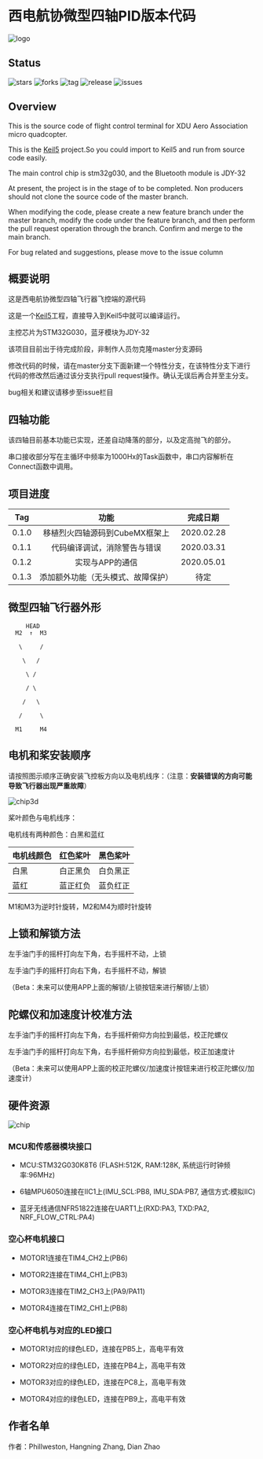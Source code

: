 # 西电航协微型四轴PID版本代码

![logo](https://github.com/uav-operation-system/Drone_Master_PID/raw/master/logo.jpg)

## Status

![stars](https://img.shields.io/github/stars/uav-operation-system/Drone_Master_PID.svg) ![forks](https://img.shields.io/github/forks/uav-operation-system/Drone_Master_PID.svg) ![tag](https://img.shields.io/github/tag/uav-operation-system/Drone_Master_PID.svg) ![release](https://img.shields.io/github/release/uav-operation-system/Drone_Master_PID.svg) ![issues](https://img.shields.io/github/issues/uav-operation-system/Drone_Master_PID.svg)

## Overview

This is the source code of flight control terminal for XDU Aero Association micro quadcopter.

This is the [Keil5](http://www.keil.com/) project.So you could import to Keil5 and run from source code easily.

The main control chip is stm32g030, and the Bluetooth module is JDY-32

At present, the project is in the stage of to be completed. Non producers should not clone the source code of the master branch.

When modifying the code, please create a new feature branch under the master branch, modify the code under the feature branch, and then perform the pull request operation through the branch. Confirm and merge to the main branch.

For bug related and suggestions, please move to the issue column

## 概要说明

这是西电航协微型四轴飞行器飞控端的源代码

这是一个[Keil5](http://www.keil.com/)工程，直接导入到Keil5中就可以编译运行。

主控芯片为STM32G030，蓝牙模块为JDY-32

该项目目前出于待完成阶段，非制作人员勿克隆master分支源码

修改代码的时候，请在master分支下面新建一个特性分支，在该特性分支下进行代码的修改然后通过该分支执行pull request操作。确认无误后再合并至主分支。

bug相关和建议请移步至issue栏目

## 四轴功能

该四轴目前基本功能已实现，还差自动降落的部分，以及定高抛飞的部分。

串口接收部分写在主循环中频率为1000Hx的Task函数中，串口内容解析在Connect函数中调用。

## 项目进度

|Tag|功能|完成日期|
|:-:|:-:|:-:|
|0.1.0|移植烈火四轴源码到CubeMX框架上|2020.02.28|
|0.1.1|代码编译调试，消除警告与错误|2020.03.31|
|0.1.2|实现与APP的通信|2020.05.01|
|0.1.3|添加额外功能（无头模式、故障保护）|待定|

## 微型四轴飞行器外形

         HEAD
	  M2  ↑  M3

	   \     /

	    \   /

	     \ /

	     / \

	    /   \

	   /     \

	  M1     M4
	
## 电机和桨安装顺序

请按照图示顺序正确安装飞控板方向以及电机线序：（注意：**安装错误的方向可能导致飞行器出现严重故障**）

![chip3d](https://github.com/uav-operation-system/Drone_Master_PID/raw/master/chip3d.png)

桨叶颜色与电机线序：

电机线有两种颜色：白黑和蓝红

|电机线颜色|红色桨叶|黑色桨叶|
|-|-|-|
|白黑|白正黑负|白负黑正|
|蓝红|蓝正红负|蓝负红正|

M1和M3为逆时针旋转，M2和M4为顺时针旋转

## 上锁和解锁方法

左手油门手的摇杆打向左下角，右手摇杆不动，上锁

左手油门手的摇杆打向右下角，右手摇杆不动，解锁

（Beta：未来可以使用APP上面的解锁/上锁按钮来进行解锁/上锁）

## 陀螺仪和加速度计校准方法

左手油门手的摇杆打向左下角，右手摇杆俯仰方向拉到最低，校正陀螺仪

左手油门手的摇杆打向左下角，右手摇杆俯仰方向拉到最低，校正加速度计

（Beta：未来可以使用APP上面的校正陀螺仪/加速度计按钮来进行校正陀螺仪/加速度计）

## 硬件资源

![chip](https://github.com/uav-operation-system/Drone_Master_PID/raw/master/chip.png)

### MCU和传感器模块接口

- MCU:STM32G030K8T6 (FLASH:512K, RAM:128K, 系统运行时钟频率:96MHz)

- 6轴MPU6050连接在IIC1上(IMU_SCL:PB8, IMU_SDA:PB7, 通信方式:模拟IIC)

- 蓝牙无线通信NFR51822连接在UART1上(RXD:PA3, TXD:PA2, NRF_FLOW_CTRL:PA4)

### 空心杯电机接口

- MOTOR1连接在TIM4_CH2上(PB6)

- MOTOR2连接在TIM4_CH1上(PB3)

- MOTOR3连接在TIM2_CH3上(PA9/PA11)

- MOTOR4连接在TIM2_CH1上(PB8)

### 空心杯电机与对应的LED接口

- MOTOR1对应的绿色LED，连接在PB5上，高电平有效

- MOTOR2对应的绿色LED，连接在PB4上，高电平有效

- MOTOR3对应的绿色LED，连接在PC8上，高电平有效

- MOTOR4对应的绿色LED，连接在PB9上，高电平有效

## 作者名单

作者：Phillweston, Hangning Zhang, Dian Zhao
